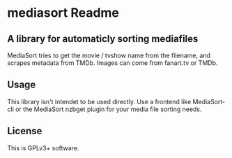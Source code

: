 # mediasort Readme

## A library for automaticly sorting mediafiles
MediaSort tries to get the movie / tvshow name from the filename, and scrapes
metadata from TMDb. Images can come from fanart.tv or TMDb.

## Usage
This library isn't intendet to be used directly. Use a frontend like
MediaSort-cli or the MediaSort nzbget plugin for your media file sorting needs.

## License
This is GPLv3+ software.

